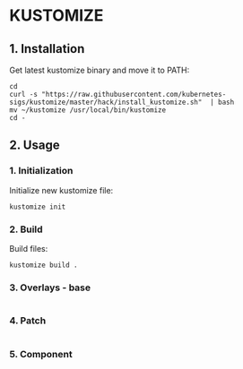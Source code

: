 # KUSTOMIZE

## 1. Installation
Get latest kustomize binary and move it to PATH:
```
cd
curl -s "https://raw.githubusercontent.com/kubernetes-sigs/kustomize/master/hack/install_kustomize.sh"  | bash
mv ~/kustomize /usr/local/bin/kustomize
cd -
```

## 2. Usage
### 1. Initialization
Initialize new kustomize file:
```
kustomize init
```

### 2. Build
Build files:
```
kustomize build .
```

### 3. Overlays - base
```
```

### 4. Patch
```
```

### 5. Component
```
```
